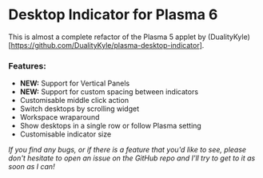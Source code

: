 # Desktop Indicator for Plasma 6

This is almost a complete refactor of the Plasma 5 applet by (DualityKyle)[https://github.com/DualityKyle/plasma-desktop-indicator].

### Features:
* <b>NEW:</b> Support for Vertical Panels
* <b>NEW:</b> Support for custom spacing between indicators
* Customisable middle click action
* Switch desktops by scrolling widget
* Workspace wraparound
* Show desktops in a single row or follow Plasma setting
* Customisable indicator size

*If you find any bugs, or if there is a feature that you'd like to see, please don't hesitate to open an issue on the GitHub repo and I'll try to get to it as soon as I can!*
